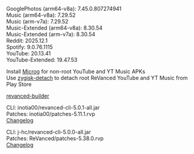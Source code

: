 GooglePhotos (arm64-v8a): 7.45.0.807274941  
Music (arm64-v8a): 7.29.52  
Music (arm-v7a): 7.29.52  
Music-Extended (arm64-v8a): 8.30.54  
Music-Extended (arm-v7a): 8.30.54  
Reddit: 2025.12.1  
Spotify: 9.0.76.1115  
YouTube: 20.13.41  
YouTube-Extended: 19.47.53  

Install [Microg](https://github.com/ReVanced/GmsCore/releases) for non-root YouTube and YT Music APKs  
Use [zygisk-detach](https://github.com/j-hc/zygisk-detach) to detach root ReVanced YouTube and YT Music from Play Store  

[revanced-builder](https://github.com/trapgod1/revanced-builder)
  
CLI: inotia00/revanced-cli-5.0.1-all.jar  
Patches: inotia00/patches-5.11.1.rvp  
[Changelog](https://github.com/inotia00/revanced-patches/releases/tag/v5.11.1)

CLI: j-hc/revanced-cli-5.0.0-all.jar  
Patches: ReVanced/patches-5.38.0.rvp  
[Changelog](https://github.com/ReVanced/revanced-patches/releases/tag/v5.38.0)  

